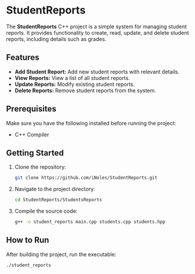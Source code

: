 # StudentReports

The **StudentReports** C++ project is a simple system for managing student reports. It provides functionality to create, read, update, and delete student reports, including details such as grades.

## Features

- **Add Student Report:** Add new student reports with relevant details.
- **View Reports:** View a list of all student reports.
- **Update Reports:** Modify existing student reports.
- **Delete Reports:** Remove student reports from the system.

## Prerequisites

Make sure you have the following installed before running the project:

- C++ Compiler

## Getting Started

1. Clone the repository:

   ```bash
   git clone https://github.com/iNoles/StudentReports.git
   ```
2. Navigate to the project directory:
   ```bash
   cd StudentReports/StudentsReports
   ```
3. Compile the source code:
     ```bash
     g++ -o student_reports main.cpp students.cpp students.hpp
     ```
## How to Run
After building the project, run the executable:
```bash
./student_reports
```
